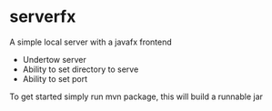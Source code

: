 # serverfx
A simple local server with a javafx frontend

* Undertow server
* Ability to set directory to serve
* Ability to set port


To get started simply run mvn package, this will build a runnable jar
